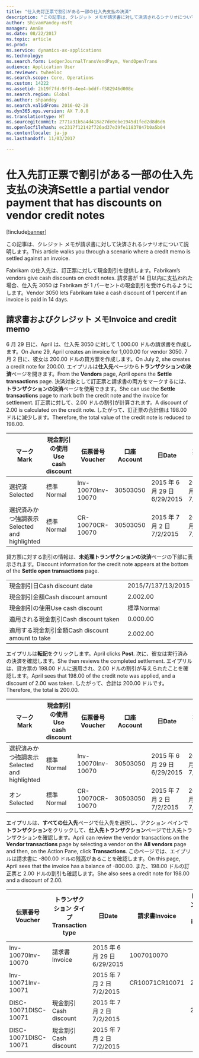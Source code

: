 ```yaml
---
title: "仕入先訂正票で割引がある一部の仕入先支払の決済"
description: "この記事は、クレジット メモが請求書に対して決済されるシナリオについて説明します。"
author: ShivamPandey-msft
manager: AnnBe
ms.date: 08/22/2017
ms.topic: article
ms.prod: 
ms.service: dynamics-ax-applications
ms.technology: 
ms.search.form: LedgerJournalTransVendPaym, VendOpenTrans
audience: Application User
ms.reviewer: twheeloc
ms.search.scope: Core, Operations
ms.custom: 14222
ms.assetid: 2b19f7fd-9ff9-4ee4-bddf-f582946d008e
ms.search.region: Global
ms.author: shpandey
ms.search.validFrom: 2016-02-28
ms.dyn365.ops.version: AX 7.0.0
ms.translationtype: HT
ms.sourcegitcommit: 2771a31b5a4d418a27de0ebe1945d1fed2d8d6d6
ms.openlocfilehash: ec2317f12142f726ad37e39fe11837847b0a5b04
ms.contentlocale: ja-jp
ms.lasthandoff: 11/03/2017

---
```


# <a name="settle-a-partial-vendor-payment-that-has-discounts-on-vendor-credit-notes"></a><span data-ttu-id="2dec1-103">仕入先訂正票で割引がある一部の仕入先支払の決済</span><span class="sxs-lookup"><span data-stu-id="2dec1-103">Settle a partial vendor payment that has discounts on vendor credit notes</span></span>

[!include[banner](../includes/banner.md)]


<span data-ttu-id="2dec1-104">この記事は、クレジット メモが請求書に対して決済されるシナリオについて説明します。</span><span class="sxs-lookup"><span data-stu-id="2dec1-104">This article walks you through a scenario where a credit memo is settled against an invoice.</span></span>

<span data-ttu-id="2dec1-105">Fabrikam の仕入先は、訂正票に対して現金割引を提供します。</span><span class="sxs-lookup"><span data-stu-id="2dec1-105">Fabrikam’s vendors give cash discounts on credit notes.</span></span> <span data-ttu-id="2dec1-106">請求書が 14 日以内に支払われた場合、仕入先 3050 は Fabrikam が 1 パーセントの現金割引を受けられるようにします。</span><span class="sxs-lookup"><span data-stu-id="2dec1-106">Vendor 3050 lets Fabrikam take a cash discount of 1 percent if an invoice is paid in 14 days.</span></span>

## <a name="invoice-and-credit-memo"></a><span data-ttu-id="2dec1-107">請求書およびクレジット メモ</span><span class="sxs-lookup"><span data-stu-id="2dec1-107">Invoice and credit memo</span></span>
<span data-ttu-id="2dec1-108">6 月 29 日に、April は、仕入先 3050 に対して 1,000.00 ドルの請求書を作成します。</span><span class="sxs-lookup"><span data-stu-id="2dec1-108">On June 29, April creates an invoice for 1,000.00 for vendor 3050.</span></span> <span data-ttu-id="2dec1-109">7 月 2 日に、彼女は 200.00 ドルの貸方票を作成します。</span><span class="sxs-lookup"><span data-stu-id="2dec1-109">On July 2, she creates a credit note for 200.00.</span></span> <span data-ttu-id="2dec1-110">エイプリルは**仕入先**ページから**トランザクションの決済**ページを開きます。</span><span class="sxs-lookup"><span data-stu-id="2dec1-110">From the **Vendors** page, April opens the **Settle transactions** page.</span></span> <span data-ttu-id="2dec1-111">決済対象として訂正票と請求書の両方をマークするには、**トランザクションの決済**ページを使用できます。</span><span class="sxs-lookup"><span data-stu-id="2dec1-111">She can use the **Settle transactions** page to mark both the credit note and the invoice for settlement.</span></span> <span data-ttu-id="2dec1-112">訂正票に対して、2.00 ドルの割引が計算されます。</span><span class="sxs-lookup"><span data-stu-id="2dec1-112">A discount of 2.00 is calculated on the credit note.</span></span> <span data-ttu-id="2dec1-113">したがって、訂正票の合計値は 198.00 ドルに減少します。</span><span class="sxs-lookup"><span data-stu-id="2dec1-113">Therefore, the total value of the credit note is reduced to 198.00.</span></span>

| <span data-ttu-id="2dec1-114">マーク</span><span class="sxs-lookup"><span data-stu-id="2dec1-114">Mark</span></span>                     | <span data-ttu-id="2dec1-115">現金割引の使用</span><span class="sxs-lookup"><span data-stu-id="2dec1-115">Use cash discount</span></span> | <span data-ttu-id="2dec1-116">伝票番号</span><span class="sxs-lookup"><span data-stu-id="2dec1-116">Voucher</span></span>   | <span data-ttu-id="2dec1-117">口座</span><span class="sxs-lookup"><span data-stu-id="2dec1-117">Account</span></span> | <span data-ttu-id="2dec1-118">日</span><span class="sxs-lookup"><span data-stu-id="2dec1-118">Date</span></span>      | <span data-ttu-id="2dec1-119">期日</span><span class="sxs-lookup"><span data-stu-id="2dec1-119">Due date</span></span>  | <span data-ttu-id="2dec1-120">請求書</span><span class="sxs-lookup"><span data-stu-id="2dec1-120">Invoice</span></span> | <span data-ttu-id="2dec1-121">トランザクション通貨の金額</span><span class="sxs-lookup"><span data-stu-id="2dec1-121">Amount in transaction currency</span></span> | <span data-ttu-id="2dec1-122">通貨</span><span class="sxs-lookup"><span data-stu-id="2dec1-122">Currency</span></span> | <span data-ttu-id="2dec1-123">決済金額</span><span class="sxs-lookup"><span data-stu-id="2dec1-123">Amount to settle</span></span> |
|--------------------------|-------------------|-----------|---------|-----------|-----------|---------|--------------------------------|----------|------------------|
| <span data-ttu-id="2dec1-124">選択済</span><span class="sxs-lookup"><span data-stu-id="2dec1-124">Selected</span></span>                 | <span data-ttu-id="2dec1-125">標準</span><span class="sxs-lookup"><span data-stu-id="2dec1-125">Normal</span></span>            | <span data-ttu-id="2dec1-126">Inv-10070</span><span class="sxs-lookup"><span data-stu-id="2dec1-126">Inv-10070</span></span> | <span data-ttu-id="2dec1-127">3050</span><span class="sxs-lookup"><span data-stu-id="2dec1-127">3050</span></span>    | <span data-ttu-id="2dec1-128">2015 年 6 月 29 日</span><span class="sxs-lookup"><span data-stu-id="2dec1-128">6/29/2015</span></span> | <span data-ttu-id="2dec1-129">2015 年 7 月 29 日</span><span class="sxs-lookup"><span data-stu-id="2dec1-129">7/29/2015</span></span> | <span data-ttu-id="2dec1-130">10070</span><span class="sxs-lookup"><span data-stu-id="2dec1-130">10070</span></span>   | <span data-ttu-id="2dec1-131">-1,000.00</span><span class="sxs-lookup"><span data-stu-id="2dec1-131">-1,000.00</span></span>                      | <span data-ttu-id="2dec1-132">USD</span><span class="sxs-lookup"><span data-stu-id="2dec1-132">USD</span></span>      | <span data-ttu-id="2dec1-133">-990.00</span><span class="sxs-lookup"><span data-stu-id="2dec1-133">-990.00</span></span>          |
| <span data-ttu-id="2dec1-134">選択済みかつ強調表示</span><span class="sxs-lookup"><span data-stu-id="2dec1-134">Selected and highlighted</span></span> | <span data-ttu-id="2dec1-135">標準</span><span class="sxs-lookup"><span data-stu-id="2dec1-135">Normal</span></span>            | <span data-ttu-id="2dec1-136">CR-10070</span><span class="sxs-lookup"><span data-stu-id="2dec1-136">CR-10070</span></span>  | <span data-ttu-id="2dec1-137">3050</span><span class="sxs-lookup"><span data-stu-id="2dec1-137">3050</span></span>    | <span data-ttu-id="2dec1-138">2015 年 7 月 2 日</span><span class="sxs-lookup"><span data-stu-id="2dec1-138">7/2/2015</span></span>  | <span data-ttu-id="2dec1-139">2015 年 7 月 29 日</span><span class="sxs-lookup"><span data-stu-id="2dec1-139">7/29/2015</span></span> |         | <span data-ttu-id="2dec1-140">200.00</span><span class="sxs-lookup"><span data-stu-id="2dec1-140">200.00</span></span>                         | <span data-ttu-id="2dec1-141">USD</span><span class="sxs-lookup"><span data-stu-id="2dec1-141">USD</span></span>      | <span data-ttu-id="2dec1-142">198.00</span><span class="sxs-lookup"><span data-stu-id="2dec1-142">198.00</span></span>           |

<span data-ttu-id="2dec1-143">貸方票に対する割引の情報は、**未処理トランザクションの決済**ページの下部に表示されます。</span><span class="sxs-lookup"><span data-stu-id="2dec1-143">Discount information for the credit note appears at the bottom of the **Settle open transactions** page.</span></span>

|                              |           |
|------------------------------|-----------|
| <span data-ttu-id="2dec1-144">現金割引日</span><span class="sxs-lookup"><span data-stu-id="2dec1-144">Cash discount date</span></span>           | <span data-ttu-id="2dec1-145">2015/7/13</span><span class="sxs-lookup"><span data-stu-id="2dec1-145">7/13/2015</span></span> |
| <span data-ttu-id="2dec1-146">現金割引金額</span><span class="sxs-lookup"><span data-stu-id="2dec1-146">Cash discount amount</span></span>         | <span data-ttu-id="2dec1-147">2.00</span><span class="sxs-lookup"><span data-stu-id="2dec1-147">2.00</span></span>      |
| <span data-ttu-id="2dec1-148">現金割引の使用</span><span class="sxs-lookup"><span data-stu-id="2dec1-148">Use cash discount</span></span>            | <span data-ttu-id="2dec1-149">標準</span><span class="sxs-lookup"><span data-stu-id="2dec1-149">Normal</span></span>    |
| <span data-ttu-id="2dec1-150">適用される現金割引</span><span class="sxs-lookup"><span data-stu-id="2dec1-150">Cash discount taken</span></span>          | <span data-ttu-id="2dec1-151">0.00</span><span class="sxs-lookup"><span data-stu-id="2dec1-151">0.00</span></span>      |
| <span data-ttu-id="2dec1-152">適用する現金割引金額</span><span class="sxs-lookup"><span data-stu-id="2dec1-152">Cash discount amount to take</span></span> | <span data-ttu-id="2dec1-153">2.00</span><span class="sxs-lookup"><span data-stu-id="2dec1-153">2.00</span></span>      |

<span data-ttu-id="2dec1-154">エイプリルは**転記**をクリックします。</span><span class="sxs-lookup"><span data-stu-id="2dec1-154">April clicks **Post**.</span></span> <span data-ttu-id="2dec1-155">次に、彼女は実行済みの決済を確認します。</span><span class="sxs-lookup"><span data-stu-id="2dec1-155">She then reviews the completed settlement.</span></span> <span data-ttu-id="2dec1-156">エイプリルは、貸方票の 198.00 ドルに適用され、2.00 ドルの割引が与えられたことを確認します。</span><span class="sxs-lookup"><span data-stu-id="2dec1-156">April sees that 198.00 of the credit note was applied, and a discount of 2.00 was taken.</span></span> <span data-ttu-id="2dec1-157">したがって、合計は 200.00 ドルです。</span><span class="sxs-lookup"><span data-stu-id="2dec1-157">Therefore, the total is 200.00.</span></span>

| <span data-ttu-id="2dec1-158">マーク</span><span class="sxs-lookup"><span data-stu-id="2dec1-158">Mark</span></span>                     | <span data-ttu-id="2dec1-159">現金割引の使用</span><span class="sxs-lookup"><span data-stu-id="2dec1-159">Use cash discount</span></span> | <span data-ttu-id="2dec1-160">伝票番号</span><span class="sxs-lookup"><span data-stu-id="2dec1-160">Voucher</span></span>   | <span data-ttu-id="2dec1-161">口座</span><span class="sxs-lookup"><span data-stu-id="2dec1-161">Account</span></span> | <span data-ttu-id="2dec1-162">日</span><span class="sxs-lookup"><span data-stu-id="2dec1-162">Date</span></span>      | <span data-ttu-id="2dec1-163">期日</span><span class="sxs-lookup"><span data-stu-id="2dec1-163">Due date</span></span>  | <span data-ttu-id="2dec1-164">請求書</span><span class="sxs-lookup"><span data-stu-id="2dec1-164">Invoice</span></span>  | <span data-ttu-id="2dec1-165">トランザクション通貨の金額</span><span class="sxs-lookup"><span data-stu-id="2dec1-165">Amount in transaction currency</span></span> | <span data-ttu-id="2dec1-166">通貨</span><span class="sxs-lookup"><span data-stu-id="2dec1-166">Currency</span></span> | <span data-ttu-id="2dec1-167">決済金額</span><span class="sxs-lookup"><span data-stu-id="2dec1-167">Amount to settle</span></span> |
|--------------------------|-------------------|-----------|---------|-----------|-----------|----------|--------------------------------|----------|------------------|
| <span data-ttu-id="2dec1-168">選択済みかつ強調表示</span><span class="sxs-lookup"><span data-stu-id="2dec1-168">Selected and highlighted</span></span> | <span data-ttu-id="2dec1-169">標準</span><span class="sxs-lookup"><span data-stu-id="2dec1-169">Normal</span></span>            | <span data-ttu-id="2dec1-170">Inv-10070</span><span class="sxs-lookup"><span data-stu-id="2dec1-170">Inv-10070</span></span> | <span data-ttu-id="2dec1-171">3050</span><span class="sxs-lookup"><span data-stu-id="2dec1-171">3050</span></span>    | <span data-ttu-id="2dec1-172">2015 年 6 月 29 日</span><span class="sxs-lookup"><span data-stu-id="2dec1-172">6/29/2015</span></span> | <span data-ttu-id="2dec1-173">2015 年 7 月 29 日</span><span class="sxs-lookup"><span data-stu-id="2dec1-173">7/29/2015</span></span> | <span data-ttu-id="2dec1-174">10070</span><span class="sxs-lookup"><span data-stu-id="2dec1-174">10070</span></span>    | <span data-ttu-id="2dec1-175">-1,000.00</span><span class="sxs-lookup"><span data-stu-id="2dec1-175">-1,000.00</span></span>                      | <span data-ttu-id="2dec1-176">USD</span><span class="sxs-lookup"><span data-stu-id="2dec1-176">USD</span></span>      | <span data-ttu-id="2dec1-177">-200.00</span><span class="sxs-lookup"><span data-stu-id="2dec1-177">-200.00</span></span>          |
| <span data-ttu-id="2dec1-178">オン</span><span class="sxs-lookup"><span data-stu-id="2dec1-178">Selected</span></span>                 | <span data-ttu-id="2dec1-179">標準</span><span class="sxs-lookup"><span data-stu-id="2dec1-179">Normal</span></span>            | <span data-ttu-id="2dec1-180">CR-10070</span><span class="sxs-lookup"><span data-stu-id="2dec1-180">CR-10070</span></span>  | <span data-ttu-id="2dec1-181">3050</span><span class="sxs-lookup"><span data-stu-id="2dec1-181">3050</span></span>    | <span data-ttu-id="2dec1-182">2015 年 7 月 2 日</span><span class="sxs-lookup"><span data-stu-id="2dec1-182">7/2/2015</span></span>  | <span data-ttu-id="2dec1-183">2015 年 7 月 29 日</span><span class="sxs-lookup"><span data-stu-id="2dec1-183">7/29/2015</span></span> | <span data-ttu-id="2dec1-184">CR-10070</span><span class="sxs-lookup"><span data-stu-id="2dec1-184">CR-10070</span></span> | <span data-ttu-id="2dec1-185">200.00</span><span class="sxs-lookup"><span data-stu-id="2dec1-185">200.00</span></span>                         | <span data-ttu-id="2dec1-186">USD</span><span class="sxs-lookup"><span data-stu-id="2dec1-186">USD</span></span>      | <span data-ttu-id="2dec1-187">198.00</span><span class="sxs-lookup"><span data-stu-id="2dec1-187">198.00</span></span>           |

<span data-ttu-id="2dec1-188">エイプリルは、**すべての仕入先**ページで仕入先を選択し、アクション ペインで**トランザクション**をクリックして、**仕入先トランザクション**ページで仕入先トランザクションを確認します。</span><span class="sxs-lookup"><span data-stu-id="2dec1-188">April can review the vendor transactions on the **Vendor transactions** page by selecting a vendor on the **All vendors** page and then, on the Action Pane, click **Transactions**.</span></span> <span data-ttu-id="2dec1-189">このページでは、エイプリルは請求書に -800.00 ドルの残高があることを確認します。</span><span class="sxs-lookup"><span data-stu-id="2dec1-189">On this page, April sees that the invoice has a balance of -800.00.</span></span> <span data-ttu-id="2dec1-190">また、198.00 ドルの訂正票と 2.00 ドルの割引も確認します。</span><span class="sxs-lookup"><span data-stu-id="2dec1-190">She also sees a credit note for 198.00 and a discount of 2.00.</span></span>

| <span data-ttu-id="2dec1-191">伝票番号</span><span class="sxs-lookup"><span data-stu-id="2dec1-191">Voucher</span></span>    | <span data-ttu-id="2dec1-192">トランザクション タイプ</span><span class="sxs-lookup"><span data-stu-id="2dec1-192">Transaction type</span></span> | <span data-ttu-id="2dec1-193">日</span><span class="sxs-lookup"><span data-stu-id="2dec1-193">Date</span></span>      | <span data-ttu-id="2dec1-194">請求書</span><span class="sxs-lookup"><span data-stu-id="2dec1-194">Invoice</span></span> | <span data-ttu-id="2dec1-195">トランザクション通貨での借方金額</span><span class="sxs-lookup"><span data-stu-id="2dec1-195">Amount in transaction currency debit</span></span> | <span data-ttu-id="2dec1-196">トランザクション通貨での貸方金額</span><span class="sxs-lookup"><span data-stu-id="2dec1-196">Amount in transaction currency credit</span></span> | <span data-ttu-id="2dec1-197">残高</span><span class="sxs-lookup"><span data-stu-id="2dec1-197">Balance</span></span> | <span data-ttu-id="2dec1-198">通貨</span><span class="sxs-lookup"><span data-stu-id="2dec1-198">Currency</span></span> |
|------------|------------------|-----------|---------|--------------------------------------|---------------------------------------|---------|----------|
| <span data-ttu-id="2dec1-199">Inv-10070</span><span class="sxs-lookup"><span data-stu-id="2dec1-199">Inv-10070</span></span>  | <span data-ttu-id="2dec1-200">請求書</span><span class="sxs-lookup"><span data-stu-id="2dec1-200">Invoice</span></span>          | <span data-ttu-id="2dec1-201">2015 年 6 月 29 日</span><span class="sxs-lookup"><span data-stu-id="2dec1-201">6/29/2015</span></span> | <span data-ttu-id="2dec1-202">10070</span><span class="sxs-lookup"><span data-stu-id="2dec1-202">10070</span></span>   |                                      | <span data-ttu-id="2dec1-203">1,000.00</span><span class="sxs-lookup"><span data-stu-id="2dec1-203">1,000.00</span></span>                              | <span data-ttu-id="2dec1-204">-800.00</span><span class="sxs-lookup"><span data-stu-id="2dec1-204">-800.00</span></span> | <span data-ttu-id="2dec1-205">USD</span><span class="sxs-lookup"><span data-stu-id="2dec1-205">USD</span></span>      |
| <span data-ttu-id="2dec1-206">Inv-10071</span><span class="sxs-lookup"><span data-stu-id="2dec1-206">Inv-10071</span></span>  |                  | <span data-ttu-id="2dec1-207">2015 年 7 月 2 日</span><span class="sxs-lookup"><span data-stu-id="2dec1-207">7/2/2015</span></span>  | <span data-ttu-id="2dec1-208">CR10071</span><span class="sxs-lookup"><span data-stu-id="2dec1-208">CR10071</span></span> | <span data-ttu-id="2dec1-209">200.00</span><span class="sxs-lookup"><span data-stu-id="2dec1-209">200.00</span></span>                               |                                       | <span data-ttu-id="2dec1-210">0.00</span><span class="sxs-lookup"><span data-stu-id="2dec1-210">0.00</span></span>    | <span data-ttu-id="2dec1-211">USD</span><span class="sxs-lookup"><span data-stu-id="2dec1-211">USD</span></span>      |
| <span data-ttu-id="2dec1-212">DISC-10071</span><span class="sxs-lookup"><span data-stu-id="2dec1-212">DISC-10071</span></span> |  <span data-ttu-id="2dec1-213">現金割引</span><span class="sxs-lookup"><span data-stu-id="2dec1-213">Cash discount</span></span>   | <span data-ttu-id="2dec1-214">2015 年 7 月 2 日</span><span class="sxs-lookup"><span data-stu-id="2dec1-214">7/2/2015</span></span>  |         | <span data-ttu-id="2dec1-215">2.00</span><span class="sxs-lookup"><span data-stu-id="2dec1-215">2.00</span></span>                                 |                                       | <span data-ttu-id="2dec1-216">0.00</span><span class="sxs-lookup"><span data-stu-id="2dec1-216">0.00</span></span>    | <span data-ttu-id="2dec1-217">USD</span><span class="sxs-lookup"><span data-stu-id="2dec1-217">USD</span></span>      |
| <span data-ttu-id="2dec1-218">DISC-10071</span><span class="sxs-lookup"><span data-stu-id="2dec1-218">DISC-10071</span></span> |  <span data-ttu-id="2dec1-219">現金割引</span><span class="sxs-lookup"><span data-stu-id="2dec1-219">Cash discount</span></span>   | <span data-ttu-id="2dec1-220">2015 年 7 月 2 日</span><span class="sxs-lookup"><span data-stu-id="2dec1-220">7/2/2015</span></span>  |         |                                      | <span data-ttu-id="2dec1-221">2.00</span><span class="sxs-lookup"><span data-stu-id="2dec1-221">2.00</span></span>                                  | <span data-ttu-id="2dec1-222">0.00</span><span class="sxs-lookup"><span data-stu-id="2dec1-222">0.00</span></span>    | <span data-ttu-id="2dec1-223">USD</span><span class="sxs-lookup"><span data-stu-id="2dec1-223">USD</span></span>      |






